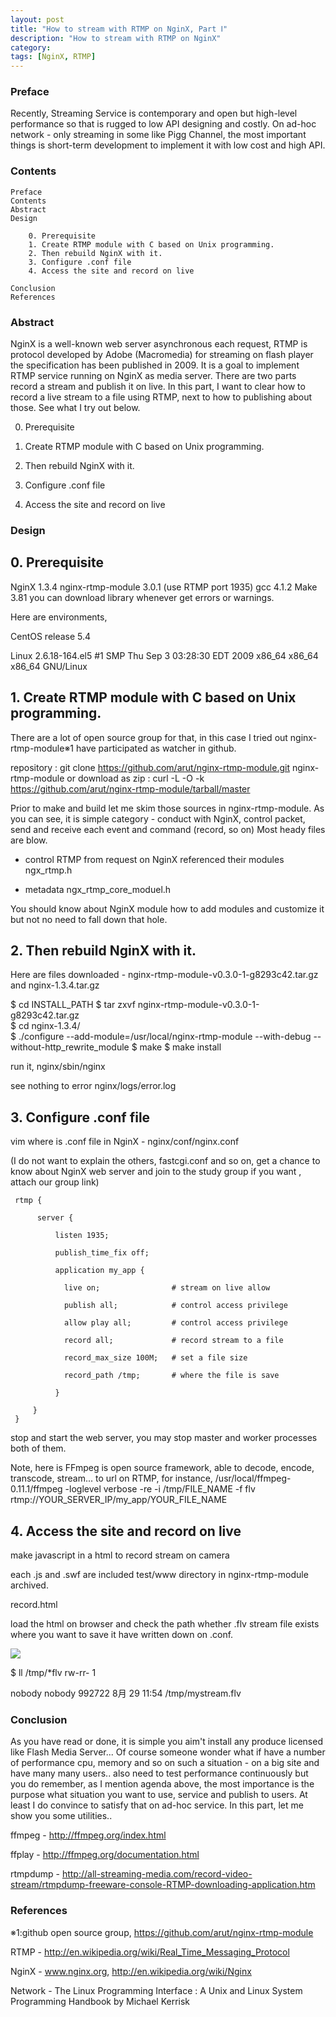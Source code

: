 ```yaml
---
layout: post
title: "How to stream with RTMP on NginX, Part Ⅰ"
description: "How to stream with RTMP on NginX"
category: 
tags: [NginX, RTMP]
---
```

### Preface

 Recently, Streaming Service is contemporary and open but high-level performance so that is rugged to low API designing and costly. On ad-hoc network - only streaming in some like Pigg Channel, the most important things is short-term development to implement it with low cost and high API. 

### Contents

    Preface
    Contents
    Abstract
    Design

        0. Prerequisite
        1. Create RTMP module with C based on Unix programming.
        2. Then rebuild NginX with it.
        3. Configure .conf file
        4. Access the site and record on live

    Conclusion
    References

### Abstract

 NginX is a well-known web server asynchronous each request, RTMP is protocol developed by Adobe (Macromedia) for streaming on flash player the specification has been published in 2009. It is a goal to implement RTMP service running on NginX as media server. There are two parts record a stream and publish it on live. In this part, I want to clear how to record a live stream to a file using RTMP, next to how to publishing about those. See what I try out below.

 0. Prerequisite

 1. Create RTMP module with C based on Unix programming.

 2. Then rebuild NginX with it.

 3. Configure .conf file

 4. Access the site and record on live

### Design

## 0. Prerequisite

 NginX 1.3.4
 nginx-rtmp-module 3.0.1 (use RTMP port 1935)
 gcc 4.1.2
 Make 3.81
 you can download library whenever get errors or warnings.

 Here are environments,

 CentOS release 5.4

 Linux 2.6.18-164.el5 #1 SMP Thu Sep 3 03:28:30 EDT 2009 x86_64 x86_64 x86_64 GNU/Linux

## 1. Create RTMP module with C based on Unix programming.

 There are a lot of open source group for that, in this case I tried out nginx-rtmp-module※1 have participated as watcher in github. 

 repository : git clone https://github.com/arut/nginx-rtmp-module.git nginx-rtmp-module
 or
 download as zip : curl -L -O -k https://github.com/arut/nginx-rtmp-module/tarball/master

 Prior to make and build let me skim those sources in nginx-rtmp-module.
 As you can see, it is simple category - conduct with NginX, control packet, send and receive each event and command (record, so on)
 Most heady files are blow.

 - control RTMP from request on NginX referenced their modules
 ngx_rtmp.h

 - metadata 
 ngx_rtmp_core_moduel.h

 You should know about NginX module how to add modules and customize it but not no need to fall down that hole.

## 2. Then rebuild NginX with it.

 Here are files downloaded - nginx-rtmp-module-v0.3.0-1-g8293c42.tar.gz and nginx-1.3.4.tar.gz

 $ cd ﻿﻿INSTALL_PATH  $ tar zxvf nginx-rtmp-module-v0.3.0-1-g8293c42.tar.gz  
 $ cd nginx-1.3.4/  
 $ ./configure --add-module=/usr/local/nginx-rtmp-module --with-debug --without-http_rewrite_module 
 $ make 
 $ make install

 run it, nginx/sbin/nginx

 see nothing to error nginx/logs/error.log

## 3. Configure .conf file

 vim where is .conf file in NginX - nginx/conf/nginx.conf

 (I do not want to explain the others, fastcgi.conf and so on, get a chance to know about NginX web server and join to the study group if you want , attach our group link)

```
 rtmp {

      server {
      
          listen 1935;
      
          publish_time_fix off;
      
          application my_app {
      
          	live on;                # stream on live allow
 	  
 	        publish all;            # control access privilege
      
            allow play all;         # control access privilege
	  
	        record all;             # record stream to a file
      
            record_max_size 100M;   # set a file size
	  
	        record_path /tmp;       # where the file is save
      
          }
     
     }
 }
```

 stop and start the web server, you may stop master and worker processes both of them.

 Note, here is FFmpeg is open source framework, able to decode, encode, transcode, stream... to url on RTMP, for instance, /usr/local/ffmpeg-0.11.1/ffmpeg -loglevel verbose -re -i /tmp/FILE_NAME  -f flv rtmp://YOUR_SERVER_IP/my_app/YOUR_FILE_NAME

## 4. Access the site and record on live

 make javascript in a html to record stream on camera

 each .js and .swf are included test/www directory in nginx-rtmp-module archived.

 record.html



 load the html on browser and check the path whether .flv stream file exists where you want to save it have written down on .conf.

 <img src="/assets/images/screenshot_2013-08-29.png">

 $ ll /tmp/*flv rw-rr- 1
 
 nobody nobody 992722 8月 29 11:54 /tmp/mystream.flv

### Conclusion

 As you have read or done, it is simple you aim't install any produce licensed like Flash Media Server... 
 Of course someone wonder what if have a number of performance cpu, memory and so on such a situation -  on a big site and have many many users.. also need to test performance continuously but you do remember, as I mention agenda above, the most importance is the purpose what situation you want to use, service and publish to users. At least I do convince to satisfy that on ad-hoc service.
 In this part, let me show you some utilities..

 ffmpeg - http://ffmpeg.org/index.html

 ffplay - http://ffmpeg.org/documentation.html

 rtmpdump - http://all-streaming-media.com/record-video-stream/rtmpdump-freeware-console-RTMP-downloading-application.htm

### References

 ※1:github open source group, https://github.com/arut/nginx-rtmp-module

 RTMP - http://en.wikipedia.org/wiki/Real_Time_Messaging_Protocol

 NginX - www.nginx.org, http://en.wikipedia.org/wiki/Nginx

 Network - The Linux Programming Interface : A Unix and Linux System Programming Handbook by Michael Kerrisk 
